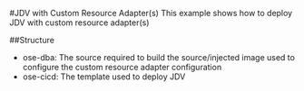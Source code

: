 #JDV with Custom Resource Adapter(s)
This example shows how to deploy JDV with custom resource adapter(s)

##Structure
 * ose-dba: The source required to build the source/injected image used to configure the custom resource adapter configuration
 * ose-cicd: The template used to deploy JDV
